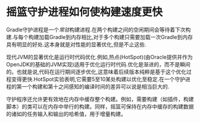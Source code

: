 # 摇篮守护进程如何使构建速度更快

Gradle守护进程是一个*常驻*构建进程.在两个构建之间的空闲期间会等待着下次构建.与每个构建加载Gradle到内存相比,对于多个构建只需要加载一次Gradle到内存具有明显的好处.这本身就是对性能的显著优化,但是不止这些.

现代JVM的显著优化是运行时代码优化.例如,热点(HotSpot)(由Oracle提供并作为OpenJDK的基础的JVM实现)适用于优化运行时代码.优化是渐进的，而不是瞬间的。也就是说,代码在运行期间逐步优化,这意味着后续版本纯粹是基于这个优化过程变得更快.HotSpot实验表明,它需要5至10某处构建以优化至稳定.在一个守护进程的第一个构建和第十之间感知的编译时间的差异可以说是相当巨大的.

守护程序还允许更有效地在内存中缓存整个构建。例如，需要构建（如插件，构建脚本）的类可以在内存中举行的构建。同样，摇篮可保持在内存中缓存的构建数据的诸如的任务输入和输出的哈希值，用于增量构建。


